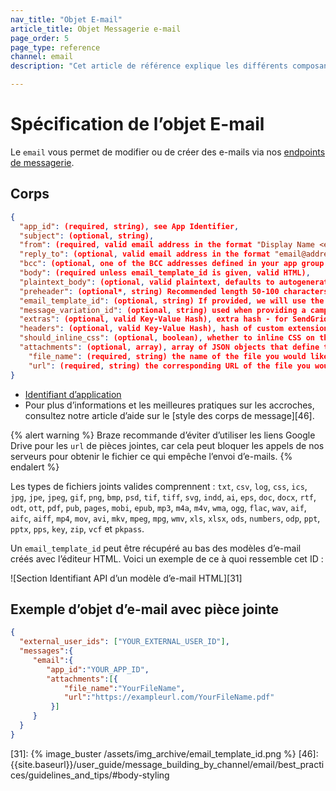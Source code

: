 ```yaml
---
nav_title: "Objet E-mail"
article_title: Objet Messagerie e-mail
page_order: 5
page_type: reference
channel: email
description: "Cet article de référence explique les différents composants de l’objet E-mail de Braze."

---
```


# Spécification de l’objet E-mail

Le `email` vous permet de modifier ou de créer des e-mails via nos [endpoints de messagerie]({{site.baseurl}}/api/endpoints/messaging).

## Corps
```json
{
  "app_id": (required, string), see App Identifier,
  "subject": (optional, string),
  "from": (required, valid email address in the format "Display Name <email@address.com>"),
  "reply_to": (optional, valid email address in the format "email@address.com" - defaults to your app group's default reply to if not set) - use "NO_REPLY_TO" to set reply-to address to null,
  "bcc": (optional, one of the BCC addresses defined in your app group's email settings) If provided and the BCC feature is enabled for your account, this address will get added to your outbound message as a BCC address,
  "body": (required unless email_template_id is given, valid HTML),
  "plaintext_body": (optional, valid plaintext, defaults to autogenerating plaintext from "body" when this is not set),
  "preheader": (optional*, string) Recommended length 50-100 characters,
  "email_template_id": (optional, string) If provided, we will use the subject/body/should_inline_css values from the given email template UNLESS they are specified here, in which case we will override the provided template,
  "message_variation_id": (optional, string) used when providing a campaign_id to specify which message variation this message should be tracked under,
  "extras": (optional, valid Key-Value Hash), extra hash - for SendGrid customers, this will be passed to SendGrid as Unique Arguments,
  "headers": (optional, valid Key-Value Hash), hash of custom extensions headers. Currently, only supported for SendGrid customers,
  "should_inline_css": (optional, boolean), whether to inline CSS on the body. If not provided, falls back to the default CSS inlining value for the App Group,
  "attachments": (optional, array), array of JSON objects that define the files you need attached, defined by "file_name" and "url",
    "file_name": (required, string) the name of the file you would like to attach to your email, excluding the extension (e.g., ".pdf"). You can attach any number of files up to 2MB. This is required if you use "attachments",
    "url": (required, string) the corresponding URL of the file you would like to attach to your email. The file name's extension will be detected automatically from the URL defined, which should return the appropriate "Content-Type" as a response header. This is required if you use "attachments",
}
```

- [Identifiant d’application]({{site.baseurl}}/api/api_key/#the-app-identifier-api-key)
- Pour plus d’informations et les meilleures pratiques sur les accroches, consultez notre article d’aide sur le [style des corps de message][46].

{% alert warning %}
Braze recommande d’éviter d’utiliser les liens Google Drive pour les `url` de pièces jointes, car cela peut bloquer les appels de nos serveurs pour obtenir le fichier ce qui empêche l’envoi d’e-mails.
{% endalert %}

Les types de fichiers joints valides comprennent : `txt`, `csv`, `log`, `css`, `ics`, `jpg`, `jpe`, `jpeg`, `gif`, `png`, `bmp`, `psd`, `tif`, `tiff`, `svg`, `indd`, `ai`, `eps`, `doc`, `docx`, `rtf`, `odt`, `ott`, `pdf`, `pub`, `pages`, `mobi`, `epub`, `mp3`, `m4a`, `m4v`, `wma`, `ogg`, `flac`, `wav`, `aif`, `aifc`, `aiff`, `mp4`, `mov`, `avi`, `mkv`, `mpeg`, `mpg`, `wmv`, `xls`, `xlsx`, `ods`, `numbers`, `odp`, `ppt`, `pptx`, `pps`, `key`, `zip`, `vcf` et `pkpass`.

Un `email_template_id` peut être récupéré au bas des modèles d’e-mail créés avec l’éditeur HTML. Voici un exemple de ce à quoi ressemble cet ID :

![Section Identifiant API d’un modèle d’e-mail HTML][31]

## Exemple d’objet d’e-mail avec pièce jointe

```json
{
  "external_user_ids": ["YOUR_EXTERNAL_USER_ID"],
  "messages":{
     "email":{
        "app_id":"YOUR_APP_ID",
        "attachments":[{
            "file_name":"YourFileName",
            "url":"https://exampleurl.com/YourFileName.pdf"
         }]
     }
  }
}
```

[31]: {% image_buster /assets/img_archive/email_template_id.png %}
[46]: {{site.baseurl}}/user_guide/message_building_by_channel/email/best_practices/guidelines_and_tips/#body-styling
